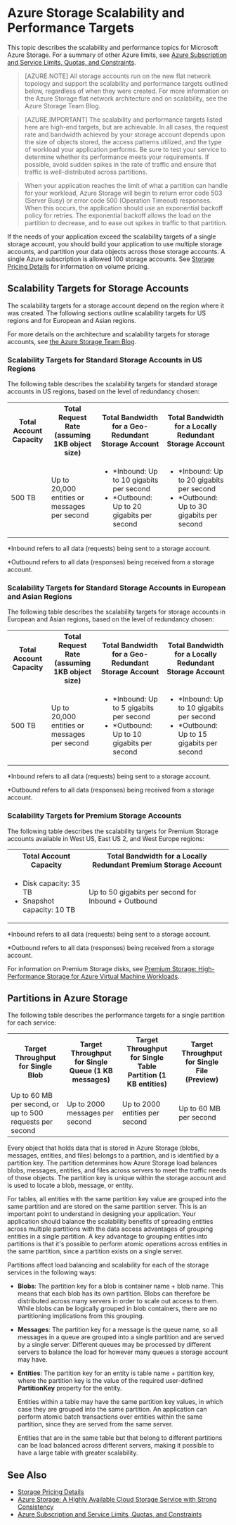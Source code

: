 <properties 
   pageTitle="Azure Storage Scalability and Performance Targets | Microsoft Azure"
   description="Learn about the scalability and performance targets for an Azure Storage account, including capacity, request rate, and inbound and outbound bandwidth. Understand performance targets for partitions within each of the Azure Storage services."
   services="storage"
   documentationCenter="na"
   authors="tamram"
   manager="na"
   editor="na" />
<tags 
   ms.service="storage"
   ms.devlang="na"
   ms.topic="article"
   ms.tgt_pltfrm="na"
   ms.workload="storage"
   ms.date="04/24/2015"
   ms.author="tamram" />

# Azure Storage Scalability and Performance Targets

This topic describes the scalability and performance topics for Microsoft Azure Storage. For a summary of other Azure limits, see [Azure Subscription and Service Limits, Quotas, and Constraints](../azure-subscription-service-limits.md).

>[AZURE.NOTE] All storage accounts run on the new flat network topology and support the scalability and performance targets outlined below, regardless of when they were created. For more information on the Azure Storage flat network architecture and on scalability, see the Azure Storage Team Blog.

<!-- -->

>[AZURE.IMPORTANT] The scalability and performance targets listed here are high-end targets, but are achievable. In all cases, the request rate and bandwidth achieved by your storage account depends upon the size of objects stored, the access patterns utilized, and the type of workload your application performs. Be sure to test your service to determine whether its performance meets your requirements. If possible, avoid sudden spikes in the rate of traffic and ensure that traffic is well-distributed across partitions.

>When your application reaches the limit of what a partition can handle for your workload, Azure Storage will begin to return error code 503 (Server Busy) or error code 500 (Operation Timeout) responses. When this occurs, the application should use an exponential backoff policy for retries. The exponential backoff allows the load on the partition to decrease, and to ease out spikes in traffic to that partition.

If the needs of your application exceed the scalability targets of a single storage account, you should build your application to use multiple storage accounts, and partition your data objects across those storage accounts. A single Azure subscription is allowed 100 storage accounts. See [Storage Pricing Details](http://azure.microsoft.com/pricing/details/storage/) for information on volume pricing.

## Scalability Targets for Storage Accounts

The scalability targets for a storage account depend on the region where it was created. The following sections outline scalability targets for US regions and for European and Asian regions.

For more details on the architecture and scalability targets for storage accounts, see [the Azure Storage Team Blog](http://blogs.msdn.com/b/windowsazurestorage/archive/2012/11/04/windows-azure-s-flat-network-storage-and-2012-scalability-targets.aspx).

### Scalability Targets for Standard Storage Accounts in US Regions

The following table describes the scalability targets for standard storage accounts in US regions, based on the level of redundancy chosen:

<table>
<tr>
<th>Total Account Capacity</th>
<th>Total Request Rate (assuming 1KB object size)</th>
<th>Total Bandwidth for a Geo-Redundant Storage Account</th>
<th>Total Bandwidth for a Locally Redundant Storage Account</th>
<tr>
<td>500 TB</td>
<td>Up to 20,000 entities or messages per second</td>
<td><ul>
<li>*Inbound: Up to 10 gigabits per second</li>
<li>*Outbound: Up to 20 gigabits per second</li>
</ol>
</td>
<td><ul>
<li>*Inbound: Up to 20 gigabits per second</li>
<li>*Outbound: Up to 30 gigabits per second</li>
</tr>
</table>	

*Inbound refers to all data (requests) being sent to a storage account.  

*Outbound refers to all data (responses) being received from a storage account.  

### Scalability Targets for Standard Storage Accounts in European and Asian Regions

The following table describes the scalability targets for storage accounts in European and Asian regions, based on the level of redundancy chosen:

<table>
<tr>
<th>Total Account Capacity</th>
<th>Total Request Rate (assuming 1KB object size)</th>
<th>Total Bandwidth for a Geo-Redundant Storage Account</th>
<th>Total Bandwidth for a Locally Redundant Storage Account</th>
<tr>
<td>500 TB</td>
<td>Up to 20,000 entities or messages per second</td>
<td><ul>
<li>*Inbound: Up to 5 gigabits per second</li>
<li>*Outbound: Up to 10 gigabits per second</li>
</ol>
</td>
<td><ul>
<li>*Inbound: Up to 10 gigabits per second</li>
<li>*Outbound: Up to 15 gigabits per second</li>
</tr>
</table>	  

*Inbound refers to all data (requests) being sent to a storage account.  

*Outbound refers to all data (responses) being received from a storage account.  

### Scalability Targets for Premium Storage Accounts

The following table describes the scalability targets for Premium Storage accounts available in West US, East US 2, and West Europe regions:

<table>
<tr>
<th>Total Account Capacity</th>
<th>Total Bandwidth for a Locally Redundant Premium Storage Account</th>
<tr>
<td><ul>
<li>Disk capacity: 35 TB</li>
<li>Snapshot capacity: 10 TB</li>
</td>
<td>Up to 50 gigabits per second for Inbound + Outbound</td>
</table>	

*Inbound refers to all data (requests) being sent to a storage account.  

*Outbound refers to all data (responses) being received from a storage account.

For information on Premium Storage disks, see [Premium Storage: High-Performance Storage for Azure Virtual Machine Workloads](storage-premium-storage-preview-portal.md).

## Partitions in Azure Storage

The following table describes the performance targets for a single partition for each service:

<table>
<tr>
<th>Target Throughput for Single Blob</th>
<th>Target Throughput for Single Queue (1 KB messages)</th>
<th>Target Throughput for Single Table Partition (1 KB entities)</th>
<th>Target Throughput for Single File (Preview)</th><tr>
<td>Up to 60 MB per second, or up to 500 requests per second</td>
<td>Up to 2000 messages per second</td>
<td>Up to 2000 entities per second</td>
<td>Up to 60 MB per second</td>
</table>

Every object that holds data that is stored in Azure Storage (blobs, messages, entities, and files) belongs to a partition, and is identified by a partition key. The partition determines how Azure Storage load balances blobs, messages, entities, and files across servers to meet the traffic needs of those objects. The partition key is unique within the storage account and is used to locate a blob, message, or entity.

For tables, all entities with the same partition key value are grouped into the same partition and are stored on the same partition server. This is an important point to understand in designing your application. Your application should balance the scalability benefits of spreading entities across multiple partitions with the data access advantages of grouping entities in a single partition. A key advantage to grouping entities into partitions is that it's possible to perform atomic operations across entities in the same partition, since a partition exists on a single server.

Partitions affect load balancing and scalability for each of the storage services in the following ways:

- **Blobs**: The partition key for a blob is container name + blob name. This means that each blob has its own partition. Blobs can therefore be distributed across many servers in order to scale out access to them. While blobs can be logically grouped in blob containers, there are no partitioning implications from this grouping.

- **Messages**: The partition key for a message is the queue name, so all messages in a queue are grouped into a single partition and are served by a single server. Different queues may be processed by different servers to balance the load for however many queues a storage account may have.

- **Entities**: The partition key for an entity is table name + partition key, where the partition key is the value of the required user-defined **PartitionKey** property for the entity.  

	Entities within a table may have the same partition key values, in which case they are grouped into the same partition. An application can perform atomic batch transactions over entities within the same partition, since they are served from the same server.  

	Entities that are in the same table but that belong to different partitions can be load balanced across different servers, making it possible to have a large table with greater scalability.

## See Also

- [Storage Pricing Details](http://azure.microsoft.com/pricing/details/storage/)
- [Azure Storage: A Highly Available Cloud Storage Service with Strong Consistency](http://blogs.msdn.com/b/windowsazurestorage/archive/2011/11/20/windows-azure-storage-a-highly-available-cloud-storage-service-with-strong-consistency.aspx)
- [Azure Subscription and Service Limits, Quotas, and Constraints](../azure-subscription-service-limits.md)

 